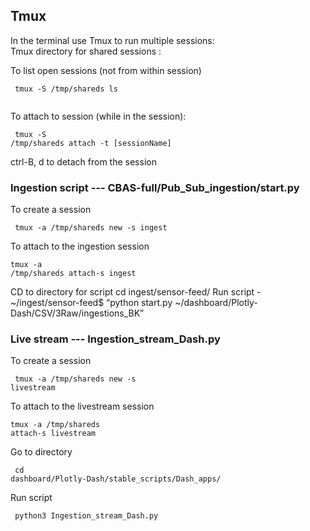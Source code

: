 ## Tmux
In the terminal use Tmux to run multiple sessions:  
      Tmux directory for shared sessions :  
      

To list open sessions (not from within session)  
      <pre><code> tmux -S /tmp/shareds ls  
      </code></pre>


To attach to session (while in the session):
      <pre><code> tmux -S /tmp/shareds attach -t [sessionName]
      </code></pre>
      
ctrl-B, d to detach from the session



### Ingestion script  ---  CBAS-full/Pub_Sub_ingestion/start.py
To create a session 
      <pre><code> tmux -a /tmp/shareds new -s ingest 
      </code></pre>
To attach to  the ingestion session
       <pre><code>tmux -a /tmp/shareds attach-s ingest
       </code></pre> 
      CD to directory for script 
cd ingest/sensor-feed/
Run script - 
~/ingest/sensor-feed$ “python start.py ~/dashboard/Plotly-Dash/CSV/3Raw/ingestions_BK”




### Live stream --- Ingestion_stream_Dash.py 
To create a session 
       <pre><code>  tmux -a /tmp/shareds new -s livestream
       </code></pre>    
       
To attach to  the livestream session 
       <pre><code>tmux -a /tmp/shareds attach-s livestream
       </code></pre> 
Go to directory 
       <pre><code> cd dashboard/Plotly-Dash/stable_scripts/Dash_apps/
      </code></pre>
Run script
  <pre><code> python3 Ingestion_stream_Dash.py 
  </code></pre>
